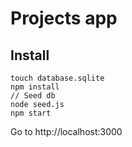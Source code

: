 # Projects app
## Install
```
touch database.sqlite
npm install
// Seed db
node seed.js
npm start
```
Go to http://localhost:3000